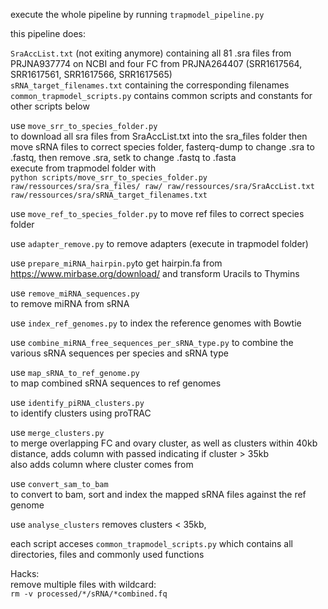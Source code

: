 execute the whole pipeline by running ```trapmodel_pipeline.py``` 



this pipeline does:  

```SraAccList.txt``` (not exiting anymore) containing all 81 .sra files from PRJNA937774 on NCBI and four FC from PRJNA264407 (SRR1617564, SRR1617561, SRR1617566, SRR1617565)  
```sRNA_target_filenames.txt``` containing the corresponding filenames  
```common_trapmodel_scripts.py``` contains common scripts and constants for other scripts below  

use ```move_srr_to_species_folder.py```  
to download all sra files from SraAccList.txt into the sra_files folder
then move sRNA files to correct species folder, fasterq-dump to change .sra to .fastq, then remove .sra, setk to change .fastq to .fasta  
execute from trapmodel folder with  
```python scripts/move_srr_to_species_folder.py raw/ressources/sra/sra_files/ raw/ raw/ressources/sra/SraAccList.txt raw/ressources/sra/sRNA_target_filenames.txt```

use ```move_ref_to_species_folder.py``` 
to move ref files to correct species folder

use ```adapter_remove.py``` 
to remove adapters (execute in trapmodel folder)  

use ```prepare_miRNA_hairpin.py```to get hairpin.fa from https://www.mirbase.org/download/ and transform Uracils to Thymins  

use ```remove_miRNA_sequences.py```  
to remove miRNA from sRNA  

use ```index_ref_genomes.py``` 
to index the reference genomes with Bowtie  

use ```combine_miRNA_free_sequences_per_sRNA_type.py``` 
to combine the various sRNA sequences per species and sRNA type  

use ```map_sRNA_to_ref_genome.py```  
to map combined sRNA sequences to ref genomes  

use ```identify_piRNA_clusters.py```  
to identify clusters using proTRAC  

use ```merge_clusters.py```  
to merge overlapping FC and ovary cluster, as well as clusters within 40kb distance, adds column with passed indicating if cluster > 35kb  
also adds column where cluster comes from  

use ```convert_sam_to_bam```  
to convert to bam, sort and index the mapped sRNA files against the ref genome  

use ```analyse_clusters``` 
removes clusters < 35kb, 

each script acceses ```common_trapmodel_scripts.py``` which contains all directories, files and commonly used functions  


Hacks:   
remove multiple files with wildcard:   
```rm -v processed/*/sRNA/*combined.fq```
